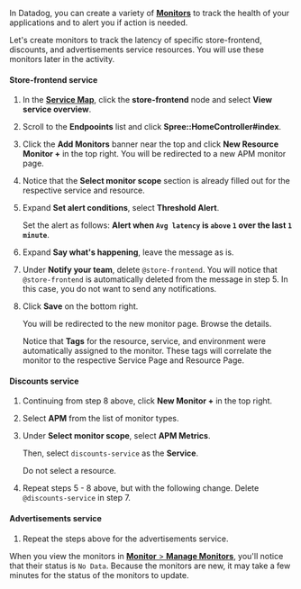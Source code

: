 In Datadog, you can create a variety of <a href="https://docs.datadoghq.com/monitors/" target="_datadog">**Monitors**</a> to track the health of your applications and to alert you if action is needed. 

Let's create monitors to track the latency of specific store-frontend, discounts, and advertisements service resources. You will use these monitors later in the activity.

#### Store-frontend service

1. In the <a href="https://app.datadoghq.com/apm/map?env=ruby-shop" target="_datadog">**Service Map**</a>, click the **store-frontend** node and select **View service overview**.

2. Scroll to the **Endpooints** list and click **Spree::HomeController#index**.

3. Click the **Add Monitors** banner near the top and click **New Resource Monitor +** in the top right. You will be redirected to a new APM monitor page.

4. Notice that the **Select monitor scope** section is already filled out for the respective service and resource.

5. Expand **Set alert conditions**, select **Threshold Alert**. <p>Set the alert as follows: **Alert when `Avg latency` is `above` `1` over the last `1 minute`**.

6. Expand **Say what's happening**, leave the message as is. 

7. Under **Notify your team**, delete `@store-frontend`. You will notice that `@store-frontend` is automatically deleted from the message in step 5. In this case, you do not want to send any notifications.

8. Click **Save** on the bottom right. <p> You will be redirected to the new monitor page. Browse the details. <p> Notice that **Tags** for the resource, service, and environment were automatically assigned to the monitor. These tags will correlate the monitor to the respective Service Page and Resource Page.


#### Discounts service

1. Continuing from step 8 above, click **New Monitor +** in the top right.

2. Select **APM** from the list of monitor types.

3. Under **Select monitor scope**, select **APM Metrics**. <p>Then, select `discounts-service` as the **Service**. <p> Do not select a resource.

4. Repeat steps 5 - 8 above, but with the following change. Delete `@discounts-service` in step 7.

#### Advertisements service

1. Repeat the steps above for the advertisements service.

When you view the monitors in <a href="https://app.datadoghq.com/monitors#/create" target="_datadog">**Monitor** > **Manage Monitors**</a>, you'll notice that their status is `No Data`. Because the monitors are new, it may take a few minutes for the status of the monitors to update. 